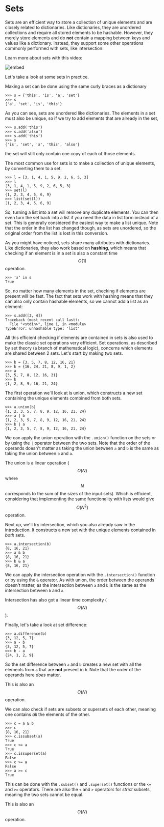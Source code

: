 # Sets

Sets are an efficient way to store a collection of unique elements and are closely related
to dictionaries. Like dictionaries, they are unordered collections and require
all stored elements to be hashable. However, they merely store elements and
do **not** contain a mapping between keys and values like a dictionary. Instead,
they support some other operations commonly performed with sets, like
intersection.

Learn more about sets with this video:

![embed](https://api.eu.kaltura.com/p/120/sp/12000/embedIframeJs/uiconf_id/23449960/partner_id/120?iframeembed=true&playerId=kaltura_player&entry_id=0_u96n1ef6&flashvars[streamerType]=auto&amp;flashvars[localizationCode]=en_US&amp;flashvars[leadWithHTML5]=true&amp;flashvars[sideBarContainer.plugin]=true&amp;flashvars[sideBarContainer.position]=left&amp;flashvars[sideBarContainer.clickToClose]=true&amp;flashvars[chapters.plugin]=true&amp;flashvars[chapters.layout]=vertical&amp;flashvars[chapters.thumbnailRotator]=false&amp;flashvars[streamSelector.plugin]=true&amp;flashvars[EmbedPlayer.SpinnerTarget]=videoHolder&amp;flashvars[dualScreen.plugin]=true&amp;flashvars[hotspots.plugin]=1&amp;flashvars[Kaltura.addCrossoriginToIframe]=true&amp;&wid=0_1k2dy7ii)


Let's take a look at some sets in practice.

Making a set can be done using the same curly braces as a dictionary

	>>> s = {'this', 'is', 'a', 'set'}
	>>> s
	{'a', 'set', 'is', 'this'}

As you can see, sets are unordered like dictionaries. The elements in a set
must also be unique, so if we try to add elements that are already in the set,

	>>> s.add('this')
	>>> s.add('also')
	>>> s.add('this')
	>>> s
	{'is', 'set', 'a', 'this', 'also'}

the set will still only contain one copy of each of those elements.

The most common use for sets is to make a collection of unique elements, by
converting them to a set.

	>>> l = [3, 1, 4, 1, 5, 9, 2, 6, 5, 3]
	>>> l
	[3, 1, 4, 1, 5, 9, 2, 6, 5, 3]
	>>> set(l)
	{1, 2, 3, 4, 5, 6, 9}
	>>> list(set(l))
	[1, 2, 3, 4, 5, 6, 9]

So, turning a list into a set will remove any duplicate elements. You can then
even turn the set back into a list if you need the data in list form instead
of a set. This is generally considered the easiest way to make a list unique.
Note that the order in the list has changed though, as sets are unordered, so
the original order from the list is lost in this conversion.

As you might have noticed, sets share many attributes with dictionaries. Like
dictionaries, they also work based on **hashing**, which means that checking
if an element is in a set is also a constant time $$O(1)$$ operation.

	>>> 'a' in s
	True

So, no matter how many elements in the set, checking if elements are present
will be fast. The fact that sets work with hashing means that they can also
only contain hashable elements, so we cannot add a list as an element:

	>>> s.add([3, 4])
	Traceback (most recent call last):
	  File "<stdin>", line 1, in <module>
	TypeError: unhashable type: 'list'

All this efficient checking if elements are contained in sets
is also used to make the classic set operations very efficient. Set
operations, as described by set theory (a branch of mathematical
logic), concerns which elements are shared between 2 sets. Let's start by making
two sets.

	>>> b = {3, 5, 7, 8, 12, 16, 21}
	>>> b = {16, 24, 21, 8, 9, 1, 2}
	>>> a
	{3, 5, 7, 8, 12, 16, 21}
	>>> b
	{1, 2, 8, 9, 16, 21, 24}

The first operation we'll look at is union, which constructs a new set
containing the unique elements combined from both sets.

	>>> a.union(b)
	{1, 2, 3, 5, 7, 8, 9, 12, 16, 21, 24}
	>>> a | b
	{1, 2, 3, 5, 7, 8, 9, 12, 16, 21, 24}
	>>> b | a
	{1, 2, 3, 5, 7, 8, 9, 12, 16, 21, 24}

We can apply the union operation with the `.union()` function on the sets or
by using the `|` operator between the two sets. Note that the order of the operands
doesn't matter as taking the union between `a` and `b` is the same as taking the
union between `b` and `a`.

The union is a linear operation ($$O(N)$$ where $$N$$
corresponds to the sum of the sizes of the input sets). Which is efficient, considering
that implementing the same functionality with lists would give $$O(N^2)$$ operation.

Next up, we'll try intersection, which you also already saw in the introduction.
It constructs a new set with the unique elements contained in *both* sets.

	>>> a.intersection(b)
	{8, 16, 21}
	>>> a & b
	{8, 16, 21}
	>>> b & a
	{8, 16, 21}

We can apply the intersection operation with the `.intersection()` function or by
using the `&` operator. As with union, the order between the operands doesn't
matter, as the intersection between `a` and `b` is the same as the intersection
between `b` and `a`.

Intersection has also got a linear time complexity ($$O(N)$$).

Finally, let's take a look at set difference:

	>>> a.difference(b)
	{3, 12, 5, 7}
	>>> a - b
	{3, 12, 5, 7}
	>>> b - a
	{24, 1, 2, 9}

So the set difference between `a` and `b` creates a new set with all the
elements from `a` that are **not** present in `b`. Note that the order of the
operands here *does* matter.

This is also an $$O(N)$$ operation.

We can also check if sets are subsets or supersets of each other, meaning one
contains *all* the elements of the other.

	>>> c = a & b
	>>> c
	{8, 16, 21}
	>>> c.issubset(a)
	True
	>>> c <= a
	True
	>>> c.issuperset(a)
	False
	>>> c >= a
	False
	>>> a >= c
	True

This can be done with the `.subset()` and `.superset()` functions or the `<=`
and `>=` operators. There are also the `<` and `>` operators for *strict*
subsets, meaning the two sets cannot be equal.

This is also an $$O(N)$$ operation.
